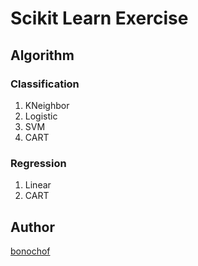# Scikit Learn Exercise

## Algorithm
### Classification
1. KNeighbor
1. Logistic
1. SVM
1. CART

### Regression
1. Linear
1. CART

## Author
[bonochof](https://github.com/bonochof)
